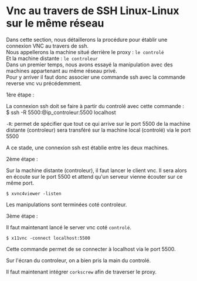 # Vnc au travers de SSH Linux-Linux sur le même réseau

Dans cette section, nous détaillerons la procédure pour établir une connexion VNC au travers de ssh.  
Nous appellerons la machine situé derrière le proxy : `le controlé`    
Et la machine distante : `le controleur`    
Dans un premier temps, nous avons essayé la manipulation avec des machines appartenant au même réseau privé.  
Pour y arriver il faut donc associer une commande ssh avec la commande reverse vnc vu précédemment.  

1ère étape :  

La connexion ssh doit se faire à partir du controlé avec cette commande :  
	$ ssh -R 5500:@ip_controleur:5500 localhost  

`-R`: permet de spécifier que tout ce qui arrive sur le port 5500 de la machine distante (controleur) sera transféré sur la machine local (controlé) via le port 5500  

A ce stade, une connexion ssh est établie entre les deux machines.  

2ème étape :  

Sur la machine distante (controleur), il faut lancer le client vnc. Il sera alors en écoute sur le port 5500 et attend qu'un serveur vienne écouter sur ce même port.

	$ xvnc4viewer -listen  
  
Les manipulations sont terminées coté controleur.  

3ème étape :  

Il faut maintenant lancé le server vnc coté `controlé`.

	$ x11vnc -connect localhost:5500  

Cette commande permet de se connecter à localhost via le port 5500.

Sur l'écran du controleur, on a bien pris la main du controlé.

Il faut maintenant intégrer `corkscrew` afin de traverser le proxy.
